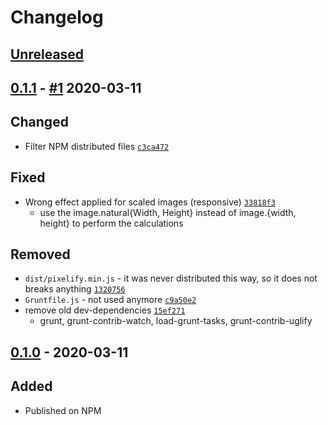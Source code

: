 # Changelog

## [Unreleased]

## [0.1.1] - [#1](../../pull/1) 2020-03-11
## Changed
- Filter NPM distributed files [`c3ca472`](https://github.com/noeldelgado/pixelify-img/pull/1/commits/c3ca4728207a6f799ff7c5651133ac54838f8510)

## Fixed
- Wrong effect applied for scaled images (responsive) [`33818f3`](https://github.com/noeldelgado/pixelify-img/pull/1/commits/33818f37a8a2918a8078c359b1d026589e7929cc)
  - use the image.natural{Width, Height} instead of image.{width, height} to perform the calculations

## Removed
- `dist/pixelify.min.js` - it was never distributed this way, so it does not breaks anything [`1320756`](https://github.com/noeldelgado/pixelify-img/pull/1/commits/1320756099c0a813b9095a359af5656cbf564411)
- `Gruntfile.js` - not used anymore [`c9a50e2`](https://github.com/noeldelgado/pixelify-img/pull/1/commits/c9a50e2288afcf0b70fadcce12a50e5dae08def0)
- remove old dev-dependencies [`15ef271`](https://github.com/noeldelgado/pixelify-img/pull/1/commits/15ef27137d6df678f338250df41035aa46d6d09d)
  - grunt, grunt-contrib-watch, load-grunt-tasks, grunt-contrib-uglify

## [0.1.0] - 2020-03-11
## Added
- Published on NPM

[Unreleased]: https://github.com/noeldelgado/pixelify-img/compare/v0.1.1...HEAD
[0.1.1]: https://github.com/noeldelgado/pixelify-img/compare/tag/v0.1.1...v0.1.1
[0.1.0]: https://github.com/noeldelgado/pixelify-img/releases/tag/v0.1.0
